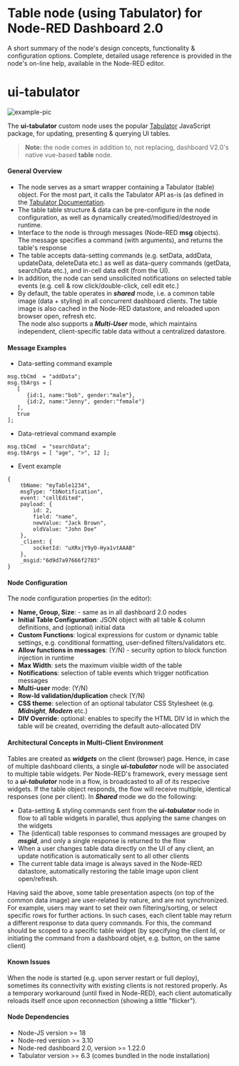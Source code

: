 # Table node (using Tabulator) for Node-RED Dashboard 2.0

A short summary of the node's design concepts, functionality & configuration options. Complete, detailed usage reference is provided in the node's on-line help, available in the Node-RED editor.
# ui-tabulator
![example-pic](https://github.com/omrid01/node-red-dashboard-2-table-tabulator/assets/100078999/2e7bac34-94e3-49c1-bd69-cdb3dade5abd)

The **ui-tabulator** custom node uses the popular [Tabulator](https://www.tabulator.info) JavaScript package, for updating, presenting & querying UI tables.
> **Note:** the node comes in addition to, not replacing, dashboard V2.0's native vue-based **table** node.

#### General Overview
* The node serves as a smart wrapper containing a Tabulator (table) object. For the most part, it calls the Tabulator API as-is (as defined in the [Tabulator Documentation](https://tabulator.info/docs/6.3).
* The table table structure &AMP; data can be pre-configure in the node configuration, as well as dynamically created/modified/destroyed in runtime.
* Interface to the node is through messages (Node-RED **msg** objects). The message specifies a command (with arguments), and returns the table's response
* The table accepts data-setting commands (e.g. setData, addData, updateData, deleteData etc.) as well as data-query commands (getData, searchData etc.), and in-cell data edit (from the UI).
* In addition, the node can send unsolicited notifications on selected table events (e.g. cell & row click/double-click, cell edit etc.)
* By default, the table operates in **_shared_** mode, i.e. a common table image (data + styling) in all concurrent dashboard clients. The table image is also cached in the Node-RED datastore, and reloaded upon browser open, refresh etc.  
The node also supports a **_Multi-User_** mode, which maintains independent, client-specific table data without a centralized datastore.

#### Message Examples
* Data-setting command example
```
msg.tbCmd  = "addData";
msg.tbArgs = [
   [
      {id:1, name:"bob", gender:"male"},
      {id:2, name:"Jenny", gender:"female"}
   ],
   true
];
```
* Data-retrieval command example
```
msg.tbCmd  = "searchData";
msg.tbArgs = [ "age", ">", 12 ];
```
* Event example
```
{
    tbName: "myTable1234",
	msgType: "tbNotification",
    event: "cellEdited",
    payload: {
        id: 2,
        field: "name",
        newValue: "Jack Brown",
        oldValue: "John Doe"
    },
    _client: {
        socketId: "uXRxjY9yO-Hya1vtAAAB"
    },
    _msgid:"6d9d7a97666f2783"
}
```
#### Node Configuration
The node configuration properties (in the editor):
* **Name, Group, Size**: - same as in all dashboard 2.0 nodes
* **Initial Table Configuration**: JSON object with all table & column definitions, and (optional) initial data
* **Custom Functions**: logical expressions for custom or dynamic table settings, e.g. conditional formatting, user-defined filters/validators etc.
* **Allow functions in messages**: (Y/N) - security option to block function injection in runtime 
* **Max Width**: sets the maximum visible width of the table
* **Notifications**: selection of table events which trigger notification messages
* **Multi-user** mode: (Y/N)
* **Row-Id validation/duplication** check (Y/N)
* **CSS theme**: selection of an optional tabulator CSS Stylesheet (e.g. **_Midnight_**, **_Modern_** etc.)
* **DIV Override**: optional: enables to specify the HTML DIV Id in which the table will be created, overriding the default auto-allocated DIV

#### Architectural Concepts in Multi-Client Environment
Tables are created as **_widgets_** on the client (browser) page. Hence, in case of multiple dashboard clients, a single **_ui-tabulator_** node will be associated to multiple table widgets. Per Node-RED's framework, every message sent to a **_ui-tabulator_** node in a flow, is broadcasted to all of its respecive widgets. If the table object responds, the flow will receive multiple, identical responses (one per client). In **_Shared_** mode we do the following:
* Data-setting & styling commands sent from the **_ui-tabulator_** node in flow to all table widgets in parallel, thus applying the same changes on the widgets
* The (identical) table responses to command messages are grouped by **_msgid_**, and only a single response is returned to the flow
* When a user changes table data directly on the UI of any client, an update notification is automatically sent to all other clients
* The current table data image is always saved in the Node-RED datastore, automatically restoring the table image upon client open/refresh.

Having said the above, some table presentation aspects (on top of the common data image) are user-related by nature, and are not synchronized. For example, users may want to set their own filtering/sorting, or select specific rows for further actions. In such cases, each client table may return a different response to data query commands. For this, the command should be scoped to a specific table widget (by specifying the client Id, or initiating the command from a dashboard objet, e.g. button, on the same client)

#### Known Issues
When the node is started (e.g. upon server restart or full deploy), sometimes  its connectivity with existing clients is not restored properly. As a temporary workaround (until fixed in Node-RED), each client automatically reloads itself once upon reconnection (showing a little "flicker").

#### Node Dependencies
* Node-JS version >= 18
* Node-red version >= 3.10
* Node-red dashboard 2.0, version >= 1.22.0
* Tabulator version >= 6.3 (comes bundled in the node installation)
